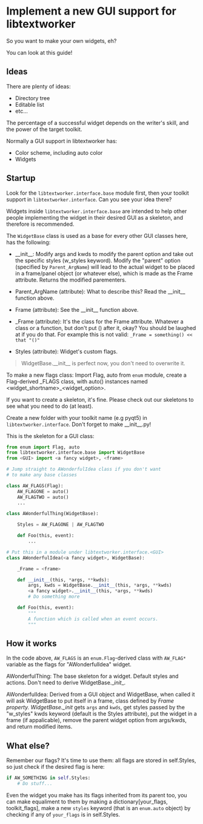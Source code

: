 # Implement a new GUI support for libtextworker

So you want to make your own widgets, eh?

You can look at this guide!

## Ideas

There are plenty of ideas:

* Directory tree
* Editable list
* etc...

The percentage of a successful widget depends on the writer's skill, and the power of the target toolkit.

Normally a GUI support in libtextworker has:

* Color scheme, including auto color
* Widgets

## Startup

Look for the ```libtextworker.interface.base``` module first, then your toolkit support in ```libtextworker.interface```. Can you see your idea there?

Widgets inside ```libtextworker.interface.base``` are intended to help other people implementing the widget in their desired GUI as a skeleton, and therefore is recommended.

The ```WidgetBase``` class is used as a base for every other GUI classes here, has the following:

- \_\_init\_\_: Modify args and kwds to modify the parent option and take out the specific styles (w_styles keyword). Modify the "parent" option (specified by ```Parent_ArgName```) will lead to the actual widget to be placed in a frame/panel object (or whatever else), which is made as the Frame attribute. Returns the modified parementers.

- Parent_ArgName (attribute): What to describe this? Read the \_\_init\_\_ function above.

- Frame (attribute): See the \_\_init\_\_ function above.

- _Frame (attribute): It's the class for the Frame attribute. Whatever a class or a function, but don't put () after it, okay? You should be laughed at if you do that. For example this is not valid: ```_Frame = something() << that "()"```

- Styles (attribute): Widget's custom flags.

> WidgetBase.\_\_init\_\_ is perfect now, you don't need to overwrite it.

To make a new flags class: Import Flag, auto from ```enum``` module, create a Flag-derived \_FLAGS class, with auto() instances named \<widget_shortname>_<widget_option>.

If you want to create a skeleton, it's fine. Please check out our skeletons to see what you need to do (at least).

Create a new folder with your toolkit name (e.g pyqt5) in ```libtextworker.interface```. Don't forget to make \_\_init\_\_.py!

This is the skeleton for a GUI class:

```python
from enum import Flag, auto
from libtextworker.interface.base import WidgetBase
from <GUI> import <a fancy widget>, <frame>

# Jump straight to AWonderfulIdea class if you don't want
# to make any base classes

class AW_FLAGS(Flag):
    AW_FLAGONE = auto()
    AW_FLAGTWO = auto()
    ...

class AWonderfulThing(WidgetBase):

    Styles = AW_FLAGONE | AW_FLAGTWO

    def Foo(this, event):
        ...

# Put this in a module under libtextworker.interface.<GUI>
class AWonderfulIdea(<a fancy widget>, WidgetBase):

    _Frame = <frame>

    def __init__(this, *args, **kwds):
        args, kwds = WidgetBase.__init__(this, *args, **kwds)
        <a fancy widget>.__init__(this, *args, **kwds)
        # Do something more

    def Foo(this, event):
        """
        A function which is called when an event occurs.
        """
```

## How it works

In the code above, ```AW_FLAGS``` is an `enum.Flag`-derived class with ```AW_FLAG*``` variable as the flags for "AWonderfulIdea" widget.

AWonderfulThing: The base skeleton for a widget. Default styles and actions. Don't need to derive WidgetBase.\__init__.

AWonderfulIdea: Derived from a GUI object and WidgetBase, when called it will ask WidgetBase to put itself in a frame, class defined by _Frame property. WidgetBase.\__init__ gets ``args`` and ``kwds``, get styles passed by the "w_styles" kwds keyword (default is the Styles attribute), put the widget in a frame (if appalicable), remove the parent widget option from args/kwds, and return modified items.

## What else?

Remember our flags? It's time to use them: all flags are stored in self.Styles, so just check if the desired flag is here:

```python
if AW_SOMETHING in self.Styles:
    # Do stuff...
```

Even the widget you make has its flags inherited from its parent too, you can make equaliment to them by making a dictionary[your_flags, toolkit_flags], make a new ```styles``` keyword (that is an ```enum.auto``` object) by checking if any of ```your_flags``` is in self.Styles.